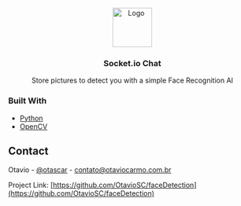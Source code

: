 <div id="top"></div>

<br />
<div align="center">
  <a>
    <img src="https://img.icons8.com/external-itim2101-lineal-color-itim2101/344/external-face-detection-home-security-itim2101-lineal-color-itim2101.png" alt="Logo" width="80" height="80">
  </a>

  <h3 align="center">Socket.io Chat</h3>

  <p align="center">
    Store pictures to detect you with a simple Face Recognition AI 
    <br />
  </p>
</div>

### Built With

* [Python](https://www.python.org/)
* [OpenCV](https://opencv.org/)

## Contact

Otavio - [@otascar](https://twitter.com/otascar) - contato@otaviocarmo.com.br

Project Link: [https://github.com/OtavioSC/faceDetection](https://github.com/OtavioSC/faceDetection)


